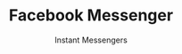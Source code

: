 ---
title: Facebook Messenger
subtitle: Instant Messengers
provider: facebook
mirror: /replaces/whatsapp
---